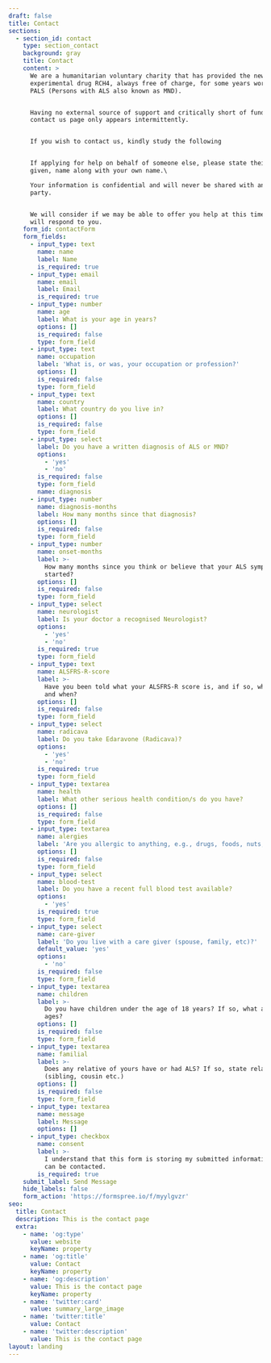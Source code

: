 ```yaml
---
draft: false
title: Contact
sections:
  - section_id: contact
    type: section_contact
    background: gray
    title: Contact
    content: >
      ​​We are a humanitarian voluntary charity that has provided the new
      experimental drug RCH4, always free of charge, for some years worldwide to
      PALS (Persons with ALS also known as MND).


      Having no external source of support and critically short of funding, this
      contact us page only appears intermittently.


      If you wish to contact us, kindly study the following


      If applying for help on behalf of someone else, please state their first,
      given, name along with your own name.\

      Your information is confidential and will never be shared with any other
      party.


      We will consider if we may be able to offer you help at this time and we
      will respond to you.
    form_id: contactForm
    form_fields:
      - input_type: text
        name: name
        label: Name
        is_required: true
      - input_type: email
        name: email
        label: Email
        is_required: true
      - input_type: number
        name: age
        label: What is your age in years?
        options: []
        is_required: false
        type: form_field
      - input_type: text
        name: occupation
        label: 'What is, or was, your occupation or profession?'
        options: []
        is_required: false
        type: form_field
      - input_type: text
        name: country
        label: What country do you live in?
        options: []
        is_required: false
        type: form_field
      - input_type: select
        label: Do you have a written diagnosis of ALS or MND?
        options:
          - 'yes'
          - 'no'
        is_required: false
        type: form_field
        name: diagnosis
      - input_type: number
        name: diagnosis-months
        label: How many months since that diagnosis?
        options: []
        is_required: false
        type: form_field
      - input_type: number
        name: onset-months
        label: >-
          How many months since you think or believe that your ALS symptoms
          started?
        options: []
        is_required: false
        type: form_field
      - input_type: select
        name: neurologist
        label: Is your doctor a recognised Neurologist?
        options:
          - 'yes'
          - 'no'
        is_required: true
        type: form_field
      - input_type: text
        name: ALSFRS-R-score
        label: >-
          Have you been told what your ALSFRS-R score is, and if so, what is it
          and when?
        options: []
        is_required: false
        type: form_field
      - input_type: select
        name: radicava
        label: Do you take Edaravone (Radicava)?
        options:
          - 'yes'
          - 'no'
        is_required: true
        type: form_field
      - input_type: textarea
        name: health
        label: What other serious health condition/s do you have?
        options: []
        is_required: false
        type: form_field
      - input_type: textarea
        name: alergies
        label: 'Are you allergic to anything, e.g., drugs, foods, nuts, pollen, etc.?'
        options: []
        is_required: false
        type: form_field
      - input_type: select
        name: blood-test
        label: Do you have a recent full blood test available?
        options:
          - 'yes'
        is_required: true
        type: form_field
      - input_type: select
        name: care-giver
        label: 'Do you live with a care giver (spouse, family, etc)?'
        default_value: 'yes'
        options:
          - 'no'
        is_required: false
        type: form_field
      - input_type: textarea
        name: children
        label: >-
          Do you have children under the age of 18 years? If so, what are their
          ages?
        options: []
        is_required: false
        type: form_field
      - input_type: textarea
        name: familial
        label: >-
          Does any relative of yours have or had ALS? If so, state relationship
          (sibling, cousin etc.)
        options: []
        is_required: false
        type: form_field
      - input_type: textarea
        name: message
        label: Message
        options: []
      - input_type: checkbox
        name: consent
        label: >-
          I understand that this form is storing my submitted information so I
          can be contacted.
        is_required: true
    submit_label: Send Message
    hide_labels: false
    form_action: 'https://formspree.io/f/myylgvzr'
seo:
  title: Contact
  description: This is the contact page
  extra:
    - name: 'og:type'
      value: website
      keyName: property
    - name: 'og:title'
      value: Contact
      keyName: property
    - name: 'og:description'
      value: This is the contact page
      keyName: property
    - name: 'twitter:card'
      value: summary_large_image
    - name: 'twitter:title'
      value: Contact
    - name: 'twitter:description'
      value: This is the contact page
layout: landing
---
```

